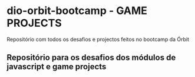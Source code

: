 # dio-orbit-bootcamp - GAME PROJECTS
Repositório com todos os desafios e projectos feitos no bootcamp da Órbit

## Repositório para os desafios dos módulos de javascript e game projects
